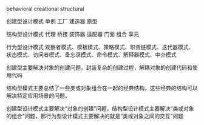 behavioral
creational
structural



创建型设计模式
单例
工厂
建造器
原型


结构型设计模式
代理
桥接
装饰器
适配器
门面
组合
享元


行为型设计模式
观察者模式、模板模式、策略模式、职责链模式、迭代器模式、状态模式、访问者模式、备忘录模式、命令模式、解释器模式、中介模式



创建型主要解决对象的创建问题，封装复杂的创建过程，解耦对象的创建代码和使用代码

结构型模式主要总结了一些类或对象组合在一起的经典结构，这些经典的结构可以解决特定应用场景的问题。

创建型设计模式主要解决“对象的创建”问题，结构型设计模式主要解决“类或对象的组合”问题，那行为型设计模式主要解决的就是“类或对象之间的交互”问题
